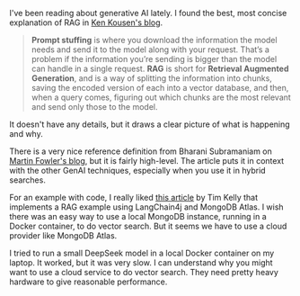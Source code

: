 I've been reading about generative AI lately.  I found the best, most concise
explanation of RAG in
[Ken Kousen's blog](https://kenkousen.substack.com/p/tales-from-the-jar-side-ai-vs-rap).

> **Prompt stuffing** is where you download the information the model needs and
> send it to the model along with your request.  That’s a problem if the
> information you’re sending is bigger than the model can handle in a single
> request.  **RAG** is short for **Retrieval Augmented Generation**, and is a
> way of splitting the information into chunks, saving the encoded version of
> each into a vector database, and then, when a query comes, figuring out which
> chunks are the most relevant and send only those to the model.

It doesn't have any details, but it draws a clear picture of what is happening
and why.

There is a very nice reference definition from Bharani Subramaniam on
[Martin Fowler's blog](https://martinfowler.com/articles/gen-ai-patterns/), but
it is fairly high-level.  The article puts it in context with the other GenAI
techniques, especially when you use it in hybrid searches.

For an example with code, I really liked
[this article](https://dev.to/mongodb/how-to-make-a-rag-application-with-langchain4j-1mad)
by Tim Kelly that implements a RAG example using LangChain4j and MongoDB Atlas.
I wish there was an easy way to use a local MongoDB instance, running in a
Docker container, to do vector search.  But it seems we have to use a cloud
provider like MongoDB Atlas.

I tried to run a small DeepSeek model in a local Docker container on my laptop.
It worked, but it was very slow.  I can understand why you might want to use a
cloud service to do vector search.  They need pretty heavy hardware to give
reasonable performance.
